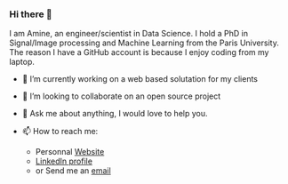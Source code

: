 ### Hi there 👋

I am Amine, an engineer/scientist in Data Science. I hold a PhD in Signal/Image processing and Machine Learning from the Paris University.
The reason I have a GitHub account is because I enjoy coding from my laptop.

- 🔭 I’m currently working on a web based solutation for my clients

- 👯 I’m looking to collaborate on an open source project

- 💬 Ask me about anything, I would love to help you.

- 📫 How to reach me: 
  - Personnal [Website](https://www.amine-hy.com/#)
  - [LinkedIn profile](https://www.linkedin.com/in/aminehy/)
  - or Send me an [email](hadjyoucef.amine@gmail.com) 

